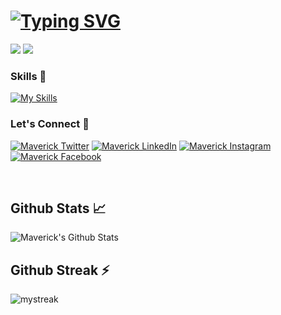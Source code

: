 # [![Typing SVG](https://readme-typing-svg.herokuapp.com/?lines=Hi!+👋+I'm+Sahil+Chahal+💻;I+am+a+Full+Stack+Web+Developer+⚡)](https://git.io/typing-svg)

[![](https://komarev.com/ghpvc/?username=dev-chahal&color=blue&label=Profile%20Views)](https://github.com/dev-chahal/dev-chahal)
[![](https://img.shields.io/github/followers/dev-chahal?label=GitHub%20Followers)](https://github.com/dev-chahal)

### Skills 🎯

[![My Skills](https://skillicons.dev/icons?i=php,js,ts,laravel,wordpress,angular,react,redux,nextjs,jquery,html,css,bootstrap,materialui,mongodb,mysql,git,docker,nginx,linux,aws,azure&perline=11)](https://skillicons.dev)

### Let's Connect 🔗 

<a href="https://twitter.com/devsahilchahal" target="_blank"><img src="https://img.shields.io/badge/Twitter-%231877F2.svg?&style=flat-square&logo=twitter&logoColor=white" alt=" Maverick Twitter"></a>
<a href="https://www.linkedin.com/in/sahil-chahal-2729b7217/" target="_blank"><img src="https://img.shields.io/badge/LinkedIn-%230077B5.svg?&style=flat-square&logo=linkedin&logoColor=white" alt="Maverick LinkedIn"></a>
<a href="https://www.instagram.com/__chahal_01/" target="_blank"><img src="https://img.shields.io/badge/Instagram-%23E4405F.svg?&style=flat-square&logo=instagram&logoColor=white" alt="Maverick Instagram"></a>
<a href="https://www.facebook.com/sahil.chahal.3572" target="_blank"><img src="https://img.shields.io/badge/Facebook-%231877F2.svg?&style=flat-square&logo=facebook&logoColor=white" alt=" Maverick Facebook"></a>


<br>

## Github Stats 📈

![Maverick's Github Stats](https://github-readme-stats.vercel.app/api?username=dev-chahal&include_all_commits=true&count_private=true&show_icons=true&theme=tokyonight)

## Github Streak ⚡

<img src="https://github-readme-streak-stats.herokuapp.com/?user=dev-chahal&theme=tokyonight" alt="mystreak"/>


